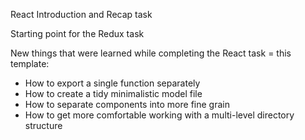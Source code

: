 React Introduction and Recap task

Starting point for the Redux task

New things that were learned while completing the React task = this template:
- How to export a single function separately
- How to create a tidy minimalistic model file
- How to separate components into more fine grain
- How to get more comfortable working with a multi-level directory structure
